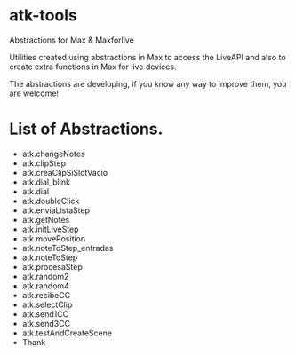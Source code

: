 # atk-tools
Abstractions for Max &amp; Maxforlive

Utilities created using abstractions in Max to access the LiveAPI and also to create extra functions in Max for live devices.

The abstractions are developing, if you know any way to improve them, you are welcome!


# List of Abstractions.

* atk.changeNotes
* atk.clipStep
* atk.creaClipSiSlotVacio
* atk.dial_blink
* atk.dial
* atk.doubleClick
* atk.enviaListaStep
* atk.getNotes
* atk.initLiveStep
* atk.movePosition
* atk.noteToStep_entradas
* atk.noteToStep
* atk.procesaStep
* atk.random2
* atk.random4
* atk.recibeCC
* atk.selectClip
* atk.send1CC
* atk.send3CC
* atk.testAndCreateScene
* Thank
